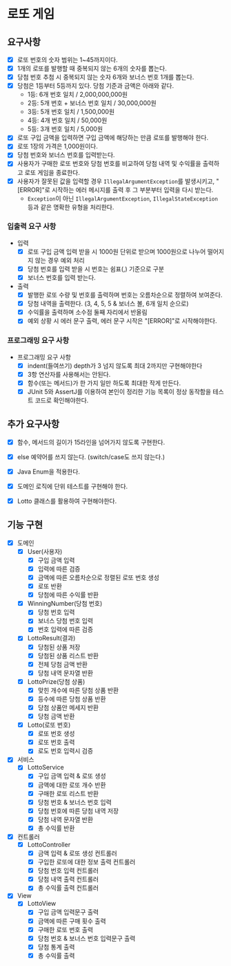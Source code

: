# 로또 게임

## 요구사항

- [x] 로또 번호의 숫자 범위는 1~45까지이다.
- [x] 1개의 로또를 발행할 때 중복되지 않는 6개의 숫자를 뽑는다.
- [x] 당첨 번호 추첨 시 중복되지 않는 숫자 6개와 보너스 번호 1개를 뽑는다.
- [x] 당첨은 1등부터 5등까지 있다. 당첨 기준과 금액은 아래와 같다.
    - 1등: 6개 번호 일치 / 2,000,000,000원
    - 2등: 5개 번호 + 보너스 번호 일치 / 30,000,000원
    - 3등: 5개 번호 일치 / 1,500,000원
    - 4등: 4개 번호 일치 / 50,000원
    - 5등: 3개 번호 일치 / 5,000원
- [x] 로또 구입 금액을 입력하면 구입 금액에 해당하는 만큼 로또를 발행해야 한다.
- [x] 로또 1장의 가격은 1,000원이다.
- [x] 당첨 번호와 보너스 번호를 입력받는다.
- [x] 사용자가 구매한 로또 번호와 당첨 번호를 비교하여 당첨 내역 및 수익률을 출력하고 로또 게임을 종료한다.
- [x] 사용자가 잘못된 값을 입력할 경우 `IllegalArgumentException`를 발생시키고, "[ERROR]"로 시작하는 에러 메시지를 출력 후 그 부분부터 입력을 다시 받는다.
    - `Exception`이 아닌 `IllegalArgumentException`, `IllegalStateException` 등과 같은 명확한 유형을 처리한다.

### 입출력 요구 사항
- 입력
  - [x] 로또 구입 금액 입력 받을 시 1000원 단위로 받으며 1000원으로 나누어 떨어지지 않는 경우 예외 처리
  - [x] 당첨 번호를 입력 받을 시 번호는 쉼표(,) 기준으로 구분
  - [x] 보너스 번호를 입력 받는다.
- 출력
  - [x] 발행한 로또 수량 및 번호를 출력하며 번호는 오름차순으로 정렬하여 보여준다.
  - [x] 당첨 내역을 출력한다. (3, 4, 5, 5 & 보너스 볼, 6개 일치 순으로) 
  - [x] 수익률을 출력하며 소수점 둘째 자리에서 반올림
  - [x] 예외 상황 시 에러 문구 출력, 에러 문구 시작은 "[ERROR]"로 시작해야한다.

### 프로그래밍 요구 사항
- 프로그래밍 요구 사항
  - [x] indent(들여쓰기) depth가 3 넘지 않도록 최대 2까지만 구현해야한다
  - [x] 3항 연산자를 사용해서는 안된다.
  - [x] 함수(또는 메서드)가 한 가지 일만 하도록 최대한 작게 만든다.
  - [x] JUnit 5와 AssertJ를 이용하여 본인이 정리한 기능 목록이 정상 동작함을 테스트 코드로 확인해야한다.
  
## 추가 요구사항
- [x] 함수, 메서드의 길이가 15라인을 넘어가지 않도록 구현한다.
- [x] else 예약어를 쓰지 않는다. (switch/case도 쓰지 않는다.)
- [x] Java Enum을 적용한다.
- [x] 도메인 로직에 단위 테스트를 구현해야 한다.
- [x] Lotto 클래스를 활용하여 구현해야한다.


## 기능 구현

- [x] 도메인
  - [x] User(사용자)
    - [x] 구입 금액 입력
    - [x] 입력에 따른 검증
    - [x] 금액에 따른 오름차순으로 정렬된 로또 번호 생성
    - [x] 로또 반환
    - [x] 당첨에 따른 수익률 반환
  - [x] WinningNumber(당첨 번호)
    - [x] 당첨 번호 입력
    - [x] 보너스 당첨 번호 입력
    - [x] 번호 입력에 따른 검증
  - [x] LottoResult(결과)
    - [x] 당첨된 상품 저장
    - [x] 당첨된 상품 리스트 반환
    - [x] 전체 당첨 금액 반환
    - [x] 당첨 내역 문자열 반환
  - [x] LottoPrize(당첨 상품)
    - [x] 맞힌 개수에 따른 당첨 상품 반환
    - [x] 등수에 따른 당첨 상품 반환
    - [x] 당첨 상품안 메세지 반환
    - [x] 당첨 금액 반환
  - [x] Lotto(로또 번호)
    - [x] 로또 번호 생성
    - [x] 로또 번호 출력
    - [x] 로도 번호 입력시 검증
- [x] 서비스
  - [x] LottoService
    - [x] 구입 금액 입력 & 로또 생성
    - [x] 금액에 대한 로또 개수 반환
    - [x] 구매한 로또 리스트 반환
    - [x] 당첨 번호 & 보너스 번호 입력
    - [x] 당첨 번호에 따른 당첨 내역 저장
    - [x] 당첨 내역 문자열 반환
    - [x] 총 수익률 반환
- [x] 컨트롤러
  - [x] LottoController
    - [x] 금액 입력 & 로또 생성 컨트롤러
    - [x] 구입한 로또에 대한 정보 출력 컨트롤러
    - [x] 당첨 번호 입력 컨트롤러
    - [x] 당첨 내역 출력 컨트롤러
    - [x] 총 수익률 출력 컨트롤러
- [x] View
  - [x] LottoView
    - [x] 구입 금액 입력문구 출력
    - [x] 금액에 따른 구매 횟수 출력
    - [x] 구매한 로또 번호 출력
    - [x] 당첨 번호 & 보너스 번호 입력문구 출력
    - [x] 당첨 통계 출력
    - [x] 총 수익률 출력
